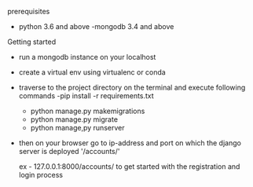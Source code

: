 prerequisites 
- python 3.6 and above
-mongodb 3.4 and above 

Getting started 
- run a mongodb instance on your localhost 
- create a virtual env using virtualenc or conda
- traverse to the project directory on the terminal and execute following commands
    -pip install -r requirements.txt
    - python manage.py makemigrations 
    - python manage.py migrate 
    - python manage,py runserver

- then on your browser go to ip-address and port  on which the django server is deployed 
    '/accounts/'
    
    ex - 127.0.0.1:8000/accounts/
    to get started with the registration and login process